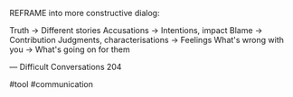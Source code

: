 REFRAME into more constructive dialog:

Truth → Different stories
Accusations → Intentions, impact
Blame → Contribution
Judgments, characterisations → Feelings
What's wrong with you → What's going on for them

— Difficult Conversations 204

#tool #communication